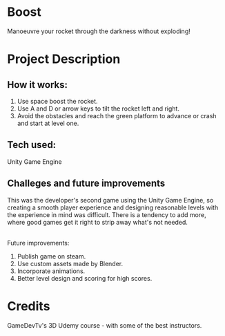# Boost
Manoeuvre your rocket through the darkness without exploding!

# Project Description
## How it works:
1. Use space boost the rocket.
2. Use A and D or arrow keys to tilt the rocket left and right.
3. Avoid the obstacles and reach the green platform to advance or crash and start at level one.

## Tech used:
Unity Game Engine

## Challeges and future improvements
This was the developer's second game using the Unity Game Engine, so creating a smooth player experience and designing reasonable levels with the experience in mind was difficult. There is a tendency to add more, where good games get it right to strip away what's not needed.<br /><br />

Future improvements:
1. Publish game on steam.
2. Use custom assets made by Blender.
3. Incorporate animations.
4. Better level design and scoring for high scores.

# Credits
GameDevTv's 3D Udemy course - with some of the best instructors.
